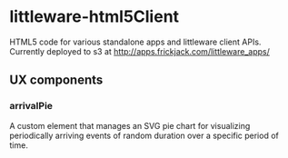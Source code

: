 littleware-html5Client
================

HTML5 code for various standalone apps and littleware client APIs.  Currently deployed to s3 at http://apps.frickjack.com/littleware_apps/

UX components
----------------

### arrivalPie

A custom element that manages an SVG pie chart for visualizing periodically arriving events of 
random duration over a specific period of time.


